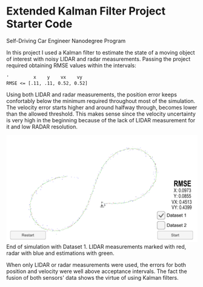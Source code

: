 # Extended Kalman Filter Project Starter Code
Self-Driving Car Engineer Nanodegree Program

In this project I used a Kalman filter to estimate the state of a moving object of interest with noisy LIDAR and radar measurements. Passing the project required obtaining RMSE values within the intervals:

```
'         x    y    vx    vy
RMSE <= [.11, .11, 0.52, 0.52]
```

Using both LIDAR and radar measurements, the position error keeps confortably below the minimum required throughout most of the simulation. The velocity error starts higher and around halfway through, becomes lower than the allowed threshold. This makes sense since the velocity uncertainty is very high in the beginning because of the lack of LIDAR measurement for it and low RADAR resolution.

![Simulation window](data/dataset1_all_sensors.png)
End of simulation with Dataset 1. LIDAR measurements marked with red, radar with blue and estimations with green.

When only LIDAR or radar measurements were used, the errors for both position and velocity were well above acceptance intervals. The fact the fusion of both sensors' data shows the virtue of using Kalman filters.
